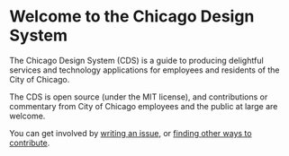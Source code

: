 # Welcome to the Chicago Design System

The Chicago Design System (CDS) is a guide to producing delightful services and technology applications for employees and residents of the City of Chicago.

The CDS is open source (under the MIT license), and contributions or commentary from City of Chicago employees and the public at large are welcome.

You can get involved by [writing an issue](https://github.com/Chicago/design-system/issues/new), or [finding other ways to contribute](https://opensource.guide/how-to-contribute/).



